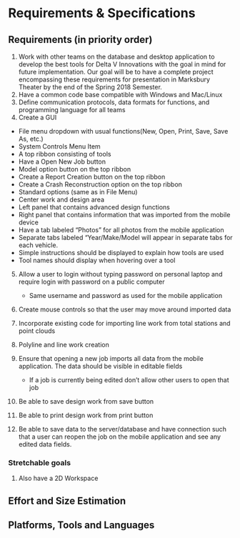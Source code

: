 # Requirements & Specifications

## Requirements (in priority order)
1. Work with other teams on the database and desktop application to develop the best tools for Delta V Innovations with the goal 
   in mind for future implementation. Our goal will be to have a complete project encompassing these requirements for presentation in 
   Marksbury Theater by the end of the Spring 2018 Semester. 
2. Have a common code base compatible with Windows and Mac/Linux 
3. Define communication protocols, data formats for functions, and programming language for all teams 
4. Create a GUI 
  - File menu dropdown with usual functions(New, Open, Print, Save, Save As, etc.)
  - System Controls Menu Item
  - A top ribbon consisting of tools
  - Have a Open New Job button
  - Model option button on the top ribbon
  - Create a Report Creation button on the top ribbon
  - Create a Crash Reconstruction option on the top ribbon
  - Standard options (same as in File Menu)
  - Center work and design area
  - Left panel that contains advanced design functions
  - Right panel that contains information that was imported from the mobile device
  - Have a tab labeled “Photos” for all photos from the mobile application
  - Separate tabs labeled “Year/Make/Model will appear in separate tabs for each vehicle.
  - Simple instructions should be displayed to explain how tools are used
  - Tool names should display when hovering over a tool
 
5. Allow a user to login without typing password on personal laptop and require login with password on a public computer
   - Same username and password as used for the mobile application
6. Create mouse controls so that the user may move around imported data
7. Incorporate existing code for importing line work from total stations and point clouds
8. Polyline and line work creation
9. Ensure that opening a new job imports all data from the mobile application. 
    The data should be visible in editable fields
      - If a job is currently being edited don’t allow other users to open that job

10. Be able to save design work from save button
11. Be able to print design work from print button
12. Be able to save data to the server/database and have connection such that a user can reopen the job on the mobile application 
    and see any edited data fields.
   
### Stretchable goals
   1. Also have a 2D Workspace
## Effort and Size Estimation

## Platforms, Tools and Languages

  

